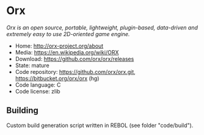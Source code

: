 # Orx

_Orx is an open source, portable, lightweight, plugin-based, data-driven and extremely easy to use 2D-oriented game engine._

- Home: http://orx-project.org/about
- Media: https://en.wikipedia.org/wiki/ORX
- Download: https://github.com/orx/orx/releases
- State: mature
- Code repository: https://github.com/orx/orx.git, https://bitbucket.org/orx/orx (hg)
- Code language: C
- Code license: zlib

## Building

Custom build generation script written in REBOL (see folder "code/build").

